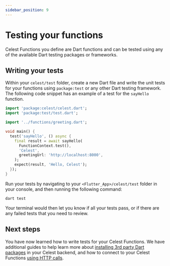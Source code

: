 ```yaml
---
sidebar_position: 9
---
```


# Testing your functions

Celest Functions you define are Dart functions and can be tested using any of the available Dart testing packages or frameworks.

## Writing your tests

Within your `celest/test` folder, create a new Dart file and write the unit tests for your functions using `package:test` or any other Dart testing framework. The following code snippet has an example of a test for the `sayHello` function.

```dart
import 'package:celest/celest.dart';
import 'package:test/test.dart';

import '../functions/greeting.dart';

void main() {
  test('sayHello', () async {
    final result = await sayHello(
      FunctionContext.test(),
      'Celest',
      greetingUrl: 'http://localhost:8000',
    );
    expect(result, 'Hello, Celest');
  });
}
```

Run your tests by navigating to your `<Flutter_App>/celest/test` folder in your console, and then running the following command:

```shell
dart test
```

Your terminal would then let you know if all your tests pass, or if there are any failed tests that you need to review.

## Next steps
You have now learned how to write tests for your Celest Functions. We have additional guides to help learn more about [installing 3rd party Dart packages](/docs/functions/packages.md) in your Celest backend, and how to connect to your Celest Functions [using HTTP calls](/docs/functions/http-requests.md).
